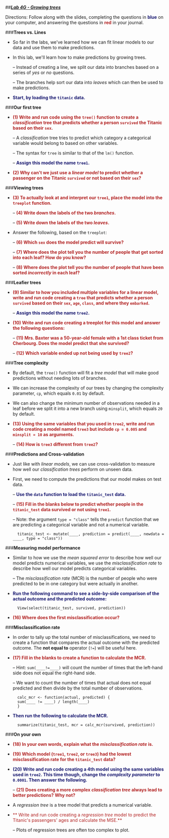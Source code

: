 ##***<u>Lab 4G - Growing trees</u>***

Directions: Follow along with the slides, completing the questions in <span style="color:midnightblue;">**blue**</span> on your computer, and answering the questions in <span style="color:firebrick;">**red**</span> in your journal.

###**Trees vs. Lines**
* So far in the labs, we've learned how we can fit linear models to our data and use them to make predictions.

* In this lab, we'll learn how to make predictions by growing trees.

    – Instead of creating a line, we split our data into branches based on a series of *yes* or *no* questions.

    – The branches help sort our data into *leaves* which can then be used to make predictions.

* <span style="color:midnightblue;">**Start, by loading the ```titanic``` data.**</span>

###**Our first tree**
* <span style="color:firebrick;">**(1) Write and run code using the ```tree()``` function to create a *classification* tree that predicts whether a person ```survived``` the Titanic based on their ```sex```.**</span>

    – A *classification* tree tries to predict which category a categorical variable would belong to based on other variables.

    – The syntax for ```tree``` is similar to that of the ```lm()``` function.

    – <span style="color:midnightblue;">**Assign this model the name ```tree1```.**</span>

* <span style="color:firebrick;">**(2) Why can't we just use a *linear model* to predict whether a passenger on the Titanic
```survived``` or not based on their ```sex```?**</span>

###**Viewing trees**
* <span style="color:firebrick;">**(3) To actually look at and interpret our ```tree1```, place the model into the ```treeplot``` function.**</span>

    – <span style="color:firebrick;">**(4) Write down the labels of the two *branches*.**</span>

    – <span style="color:firebrick;">**(5) Write down the labels of the two *leaves*.**</span>

* Answer the following, based on the ```treeplot```:

    – <span style="color:firebrick;">**(6) Which ```sex``` does the model predict will survive?**</span>

    – <span style="color:firebrick;">**(7) Where does the plot tell you the number of people that get sorted into each leaf?
    How do you know?**</span>

    – <span style="color:firebrick;">**(8) Where does the plot tell you the number of people that have been sorted
    *incorrectly* in each leaf?**</span>

###**Leafier trees**
* <span style="color:firebrick;">**(9) Similar to how you included multiple variables for a linear model, write and run code creating a ```tree``` that predicts whether a person ```survived``` based on their ```sex```, ```age```, ```class```, and where they ```embarked```.**</span>

    – <span style="color:midnightblue;">**Assign this model the name ```tree2```.**</span>

* <span style="color:firebrick;">**(10) Write and run code creating a treeplot for this model and answer the following questions:**</span>

    – <span style="color:firebrick;">**(11) Mrs. Baxter was a 50-year-old female with a 1st class ticket from Cherbourg.
    Does the model predict that she survived?**</span>

    – <span style="color:firebrick;">**(12) Which variable ended up not being used by ```tree2```?**</span>

###**Tree complexity**
* By default, the ```tree()``` function will fit a *tree model* that will make good predictions without needing lots of branches.

* We can increase the complexity of our trees by changing the complexity parameter, ```cp```, which equals ```0.01``` by default.

* We can also change the minimum number of observations needed in a leaf before we split it into a new branch using ```minsplit```, which equals ```20``` by default.

* <span style="color:firebrick;">**(13) Using the same variables that you used in ```tree2```, write and run code creating a model named ```tree3``` but include ```cp = 0.005``` and ```minsplit = 10``` as arguments.**</span>

    – <span style="color:firebrick;">**(14) How is ```tree3``` different from ```tree2```?**</span>

###**Predictions and Cross-validation**
* Just like with *linear models*, we can use cross-validation to measure how well our *classification trees* perform on unseen data.

* First, we need to compute the predictions that our model makes on test data.

    – <span style="color:midnightblue;">**Use the ```data``` function to load the ```titanic_test``` data.**</span>

    – <span style="color:firebrick;">**(15) Fill in the blanks below to predict whether people in the ```titanic_test``` data survived or not using ```tree1```.**</span>

    – Note: the argument ```type = "class"``` tells the ```predict``` function that we are predicting a categorical variable and not a numerical variable.

        titanic_test <- mutate(____, prediction = predict(____, newdata = ____, type = "class"))

###**Measuring model performance**
* Similar to how we use the *mean squared error* to describe how well our model predicts numerical variables, we use the *misclassification rate* to describe how well our model predicts categorical variables.

    – The *misclassification rate* (MCR) is the number of people who were predicted to be in
    one category but were actually in another.

* <span style="color:midnightblue;">**Run the following command to see a side-by-side comparison of the actual outcome and the predicted outcome:**</span>

        View(select(titanic_test, survived, prediction))

* <span style="color:firebrick;">**(16) Where does the first misclassification occur?**</span>

###**Misclassification rate**

* In order to tally up the total number of misclassifications, we need to create a function that compares the actual outcome with the predicted outcome. The **not equal to** operator (```!=```) will be useful here.

* <span style="color:firebrick;">**(17) Fill in the blanks to create a function to calculate the MCR.**</span>

    – Hint: ```sum(____!=____)``` will count the number of times that the left-hand side does not equal the right-hand side.

    – We want to count the number of times that actual does not equal predicted and then divide by the total number of observations.

        calc_mcr <- function(actual, predicted) {
        sum(____ != ____) / length(____)
        }
    
* <span style="color:midnightblue;">**Then run the following to calculate the MCR.**</span>

        summarize(titanic_test, mcr = calc_mcr(survived, prediction))

###**On your own**
* <span style="color:firebrick;">**(18) In your own words, explain what the *misclassification rate* is.**</span>

* <span style="color:firebrick;">**(19) Which model (```tree1```, ```tree2```, or ```tree3```) had the lowest misclassification rate for the ```titanic_test``` data?**</span>

* <span style="color:midnightblue;">**(20) Write and run code creating a 4th model using the same variables used in ```tree2```. This time though, change the *complexity parameter* to ```0.0001```. Then answer the following.**</span>

    – <span style="color:firebrick;">**(21) Does creating a more complex *classification tree* always lead to better
    predictions? Why not?**</span>

* A *regression tree* is a tree model that predicts a numerical variable.

* <span style="color:firebrick;">** Write and run code creating a *regression tree* model to predict the Titanic's passengers' ages and calculate the MSE.**</span>

    – Plots of regression trees are often too complex to plot.